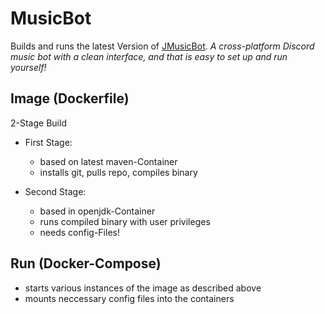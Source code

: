 # MusicBot

Builds and runs the latest Version of [JMusicBot](https://github.com/jagrosh/MusicBot).
_A cross-platform Discord music bot with a clean interface, and that is easy to set up and run yourself!_

## Image (Dockerfile)
2-Stage Build

- First Stage: 
  - based on latest maven-Container
  - installs git, pulls repo, compiles binary

- Second Stage:
  - based in openjdk-Container
  - runs compiled binary with user privileges
  - needs config-Files! 


## Run (Docker-Compose)
- starts various instances of the image as described above
- mounts neccessary config files into the containers
